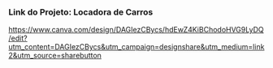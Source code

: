 ### Link do Projeto: Locadora de Carros

https://www.canva.com/design/DAGIezCBycs/hdEwZ4KiBChodoHVG9LyDQ/edit?utm_content=DAGIezCBycs&utm_campaign=designshare&utm_medium=link2&utm_source=sharebutton
